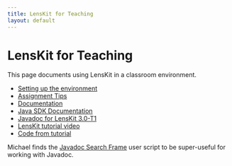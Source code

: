 ```yaml
---
title: LensKit for Teaching
layout: default
---
```


# LensKit for Teaching

This page documents using LensKit in a classroom environment.

- [Setting up the environment](setup.html)
- [Assignment Tips](tips.html)
- [Documentation](documentation/)
- [Java SDK Documentation](http://docs.oracle.com/javase/8/docs/api/)
- [Javadoc for LensKit 3.0-T1](apidocs/)
- [LensKit tutorial video](http://1drv.ms/1GpcO64)
- [Code from tutorial](https://bitbucket.org/recsys-mooc/lenskit-hello)

Michael finds the [Javadoc Search Frame](https://greasyfork.org/en/scripts/3758-javadoc-search-frame) user script to be super-useful for working with Javadoc.
